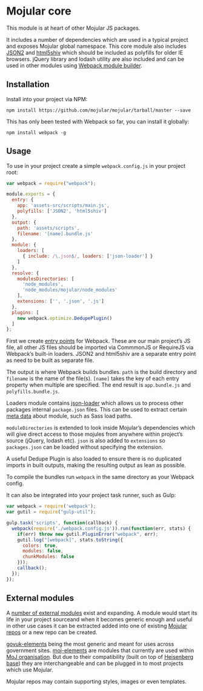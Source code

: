 # Mojular core

This module is at heart of other Mojular JS packages.

It includes a number of dependencies which are used in a typical project and exposes Mojular global namespace. This core module also includes [JSON2](https://www.npmjs.com/package/JSON2) and [html5shiv](https://www.npmjs.com/package/html5shiv) which should be included as polyfills for older IE browsers. jQuery library and lodash utility are also included and can be used in other modules using [Webpack module builder](https://webpack.github.io/).

## Installation

Install into your project via NPM:

```
npm install https://github.com/mojular/mojular/tarball/master --save
```

This has only been tested with Webpack so far, you can install it globally:

```
npm install webpack -g
```

## Usage

To use in your project create a simple `webpack.config.js` in your project root:

```js
var webpack = require("webpack");

module.exports = {
  entry: {
    app: 'assets-src/scripts/main.js',
    polyfills: ['JSON2', 'html5shiv']
  },
  output: {
    path: 'assets/scripts',
    filename: '[name].bundle.js'
  },
  module: {
    loaders: [
      { include: /\.json$/, loaders: ['json-loader'] }
    ]
  },
  resolve: {
    modulesDirectories: [
      'node_modules',
      'node_modules/mojular/node_modules'
    ],
    extensions: ['', '.json', '.js']
  },
  plugins: [
    new webpack.optimize.DedupePlugin()
  ]
};

```

First we create [entry points](https://webpack.github.io/docs/multiple-entry-points.html) for Webpack. These are our main project’s JS file, all other JS files should be imported via CommmonJS or RequireJS via Webpack’s built-in loaders. JSON2 and html5shiv are a separate entry point as need to be built as separate file.

The output is where Webpack builds bundles. `path` is the build directory and `filename` is the name of the file(s). `[name]` takes the key of each entry property when multiple are specified. The end result is `app.bundle.js` and `polyfills.bundle.js`.

Loaders module contains [json-loader](https://github.com/webpack/json-loader) which allows us to process other packages internal `package.json` files. This can be used to extract certain [meta data](https://github.com/mojular/govuk-elements/blob/master/package.json) about module, such as Sass load paths.

`moduleDirectories` is extended to look inside Mojular’s dependencies which will give direct access to those mojules from anywhere within project’s source (jQuery, lodash etc). `json` is also added to `extensions` so `packages.json` can be loaded without specifying the extension.

A useful Dedupe Plugin is also loaded to ensure there is no duplicated imports in built outputs, making the resulting output as lean as possible.

To compile the bundles run `webpack` in the same directory as your Webpack config.

It can also be integrated into your project task runner, such as Gulp:

```js
var webpack = require('webpack');
var gutil = require("gulp-util");

gulp.task('scripts', function(callback) {
  webpack(require('./webpack.config.js')).run(function(err, stats) {
    if(err) throw new gutil.PluginError("webpack", err);
    gutil.log("[webpack]", stats.toString({
      colors: true,
      modules: false,
      chunkModules: false
    }));
    callback();
  });
});
```

## External modules

A [number of external modules](https://github.com/mojular/moj-elements/tree/master/assets/scripts/modules) exist and expanding. A module would start its life in your project sourceand when it becomes generic enough and useful in other use cases it can be extracted added into one of existing [Mojular repos](https://github.com/mojular) or a new repo can be created.

[govuk-elements](https://github.com/mojular/govuk-elements) being the most generic and meant for uses across government sites. [moj-elements](https://github.com/mojular/moj-elements/tree/dev/assets/scripts/modules) are modules that currently are used within [MoJ organisation](https://github.com/ministryofjustice). But due to their compatibility (built on top of [Heisenberg base](https://github.com/heisenbergjs)) they are interchangeable and can be plugged in to most projects which use Mojular.

Mojular repos may contain supporting styles, images or even templates.
